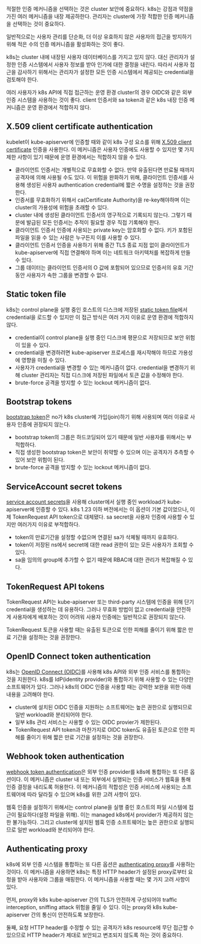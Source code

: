 
적절한 인증 메커니즘을 선택하는 것은 cluster 보안에 중요하다. k8s는 강점과 약점을 가진 여러 메커니즘을 내장 제공하한다. 관리자는 cluster에 가장 적합한 인증 메커니즘을 선택하는 것이 중요하다.

일반적으로는 사용자 관리를 단순화, 더 이상 유효하지 않은 사용자의 접근을 방지하기 위해 적은 수의 인증 메커니즘을 활성화하는 것이 좋다.

k8s는 cluster 내에 내장된 사용자 데이터베이스를 가지고 있지 않다. 대신 관리자가 설정한 인증 시스템에서 사용자 정보를 받아 인가에 대한 결정을 내린다. 따라서 사용자 접근을 감사하기 위해서는 관리자가 설정한 모든 인증 시스템에서 제공되는 credential을 검토해야 한다.

여러 사용자가 k8s API에 직접 접근하는 운영 환경 cluster의 경우 OIDC와 같은 외부 인증 시스템을 사용하는 것이 좋다. client 인증서와 sa token과 같은 k8s 내장 인증 메커니즘은 운영 환경에서 적합하지 않다.

## X.509 client certificate authentication
kubelet이 kube-apiserver에 인증할 때와 같이 k8s 구성 요소를 위해 [X.509 client certificate](https://kubernetes.io/docs/reference/access-authn-authz/authentication/#x509-client-certificates) 인증을 사용한다. 이 메커니즘은 사용자 인증에도 사용할 수 있지만 몇 가지 제한 사항이 있기 때문에 운영 환경에서는 적합하지 않을 수 있다.
- 클라이언트 인증서는 개별적으로 무효화할 수 없다. 만약 유출된다면 만료될 때까지 공격자에 의해 사용될 수도 있다. 이 위험을 완화하기 위해, 클라이언트 인증서를 사용해 생성된 사용자 authentication credential에 짧은 수명을 설정하는 것을 권장한다.
- 인증서를 무효화하기 위해서 ca(Certificate Authority)을 re-key해야하며 이는 cluster의 가용성에 위험을 초래할 수 있다.
- cluster 내에 생성된 클라이언트 인증서의 영구적으로 기록되지 않는다. 그렇기 때문에 발급된 모든 인증서는 추적이 필요할 경우 직접 기록해야 한다.
- 클라이언트 인증서 인증에 사용되는 private key는 암호화할 수 없다. 키가 포함된 파일을 읽을 수 있는 사람은 누구든지 이를 사용할 수 있다.
- 클라이언트 인증서 인증을 사용하기 위해 중간 TLS 종료 지점 없이 클라이언트가 kube-apiserver에 직접 연결해야 하며 이는 네트워크 아키텍처를 복잡하게 만들 수 있다.
- 그룹 데이터는 클라이언트 인증서의 O 값에 포함되어 있으므로 인증서의 유효 기간 동안 사용자가 속한 그룹을 변경할 수 없다.

## Static token file
k8s는 control plane을 실행 중인 호스트의 디스크에 저장된 [static token file](https://kubernetes.io/docs/reference/access-authn-authz/authentication/#static-token-file)에서 credential을 로드할 수 있지만 이 접근 방식은 여러 가지 이유로 운영 환경에 적합하지 않다.
- credential이 control plane을 실행 중인 디스크에 평문으로 저장되므로 보안 위험이 있을 수 있다.
- credential을 변경하려면 kube-apiserver 프로세스를 재시작해야 하므로 가용성에 영향을 미칠 수 있다.
- 사용자가 credential을 변경할 수 있는 메커니즘이 없다. credential을 변경하기 위해 cluster 관리자는 직접 디스크에 저장된 파일에서 토큰 값을 수정해야 한다.
- brute-force 공격을 방지할 수 있는 lockout 메커니즘이 없다.

## Bootstrap tokens
[bootstrap token](https://kubernetes.io/docs/reference/access-authn-authz/bootstrap-tokens/)은 no가 k8s cluster에 가입(join)하기 위해 사용되며 여러 이유로 사용자 인증에 권장되지 않는다.
- bootstrap token의 그룹은 하드코딩되어 있기 때문에 일반 사용자를 위해서는 부적합하다.
- 직접 생성한 bootstrap token은 보안이 취약할 수 있으며 이는 공격자가 추측할 수 있어 보안 위험이 된다.
- brute-force 공격을 방지할 수 있는 lockout 메커니즘이 없다.

## ServiceAccount secret tokens
[service account secrets](https://kubernetes.io/docs/reference/access-authn-authz/service-accounts-admin/#manual-secret-management-for-serviceaccounts)을 사용해 cluster에서 실행 중인 workload가 kube-apiserver에 인증할 수 있다. k8s 1.23 이하 버전에서는 이 옵션이 기본 값이었으나, 이제 TokenRequest API token으로 대체됐다. sa secret을 사용자 인증에 사용할 수 있지만 여러가지 이유로 부적합하다.
- token의 만료기간을 설정할 수없으며 연결된 sa가 삭졔될 때까지 유효하다.
- token이 저장된 ns에서 secret에 대한 read 권한이 있는 모든 사용자가 조회할 수 있다.
- sa을 임의의 group에 추가할 수 없기 때문에 RBAC에 대한 관리가 복잡해질 수 있다.

## TokenRequest API tokens
TokenRequest API는 kube-apiserver 또는 third-party 시스템에 인증을 위해 단기 credential을 생성하는 데 유용하다. 그러나 무효화 방법이 없고 credential을 안전하게 사용자에게 배포하는 것이 어려워 사용자 인증에는 일반적으로 권장되지 않는다.

TokenRequest 토큰을 사용할 때는 유출된 토큰으로 인한 피해를 줄이기 위해 짧은 만료 기간을 설정하는 것을 권장한다.

## OpenID Connect token authentication
k8s는 [OpenID Connect (OIDC)](https://kubernetes.io/docs/reference/access-authn-authz/authentication/#openid-connect-tokens)를 사용해 k8s API와 외부 인증 서비스를 통합하는 것을 지원한다. k8s를 IdP(identity provider)와 통합하기 위해 사용할 수 있는 다양한 소프트웨어가 있다. 그러나 k8s의 OIDC 인증을 사용할 때는 강력한 보완을 위한 아래 내용을 고려해야 한다.
- cluster에 설치된 OIDC 인증을 지원하는 소프트웨어는 높은 권한으로 실행되므로 일반 workload와 분리되어야 한다.
- 일부 k8s 관리 서비스는 사용할 수 있는 OIDC provier가 제한된다.
- TokenRequest API token과 마찬가지로 OIDC token도 유출된 토큰으로 인한 피해를 줄이기 위해 짧은 만료 기간을 설정하는 것을 권장한다.

## Webhook token authentication
[webhook token authentication](https://kubernetes.io/docs/reference/access-authn-authz/authentication/#webhook-token-authentication)은 외부 인증 provider를 k8s에 통합하는 또 다른 옵션이다. 이 메커니즘은 cluster 내 또는 외부에서 실행되는 인증 서비스가 웹훅을 통해 인증 결정을 내리도록 허용한다. 이 메커니즘의 적합성은 인증 서비스에 사용되는 소프트웨어에 따라 달라질 수 있으며 k8s를 위한 고려 사항이 있다.

웹훅 인증을 설정하기 위해서는 control plane을 실행 중인 호스트의 파일 시스템에 접근이 필요하다(설정 파일을 위해). 이는 managed k8s에서 provider가 제공하지 않는 한 불가능하다. 그리고 cluster에 설치된 웹훅 인증 소프트웨어는 높은 권한으로 실행되므로 일반 workload와 분리되어야 한다.

## Authenticating proxy
k8s에 외부 인증 시스템을 통합하는 또 다른 옵션은 [authenticating proxy](https://kubernetes.io/docs/reference/access-authn-authz/authentication/#authenticating-proxy)를 사용하는 것이다. 이 메커니즘을 사용하면 k8s는 특정 HTTP header가 설정된 proxy로부터 요청을 받아 사용자와 그룹을 매핑한다. 이 메커니즘을 사용할 때는 몇 가지 고려 사항이 있다.

먼저, proxy와 k8s kube-apiserver 간의 TLS가 안전하게 구성되어야 traffic interception, sniffing attack 위험을 줄일 수 있다. 이는 proxy와 k8s kube-apiserver 간의 통신이 안전하도록 보장한다.

둘째, 요청 HTTP header를 수정할 수 있는 공격자가 k8s resource에 무단 접근할 수 있으므로 HTTP header가 제대로 보안되고 변조되지 않도록 하는 것이 중요하다.